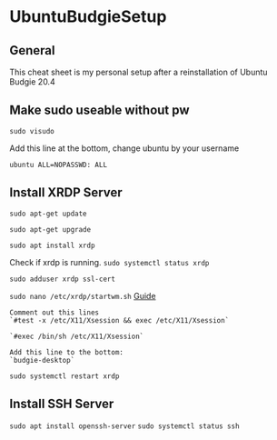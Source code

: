 # UbuntuBudgieSetup

## General
This cheat sheet is my personal setup after a reinstallation of Ubuntu Budgie 20.4

## Make sudo useable without pw

`sudo visudo`

Add this line at the bottom, change ubuntu by your username

`ubuntu ALL=NOPASSWD: ALL`


## Install XRDP Server

`sudo apt-get update`

`sudo apt-get upgrade`

`sudo apt install xrdp`

Check if xrdp is running.
`sudo systemctl status xrdp`

`sudo adduser xrdp ssl-cert`

`sudo nano /etc/xrdp/startwm.sh` [Guide](https://froth-and-java.dev/posts/ubuntu-budgie-and-xrdp)

	Comment out this lines
	`#test -x /etc/X11/Xsession && exec /etc/X11/Xsession`
	
	`#exec /bin/sh /etc/X11/Xsession`
	
	Add this line to the bottom:
	`budgie-desktop`
	
`sudo systemctl restart xrdp`


## Install SSH Server
`sudo apt install openssh-server`
`sudo systemctl status ssh`
